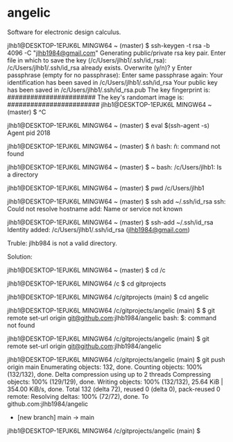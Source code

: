 # angelic
Software for electronic design calculus.

jlhb1@DESKTOP-1EPJK6L MINGW64 ~ (master)
$ ssh-keygen -t rsa -b 4096 -C "jlhb1984@gmail.com"
Generating public/private rsa key pair.
Enter file in which to save the key (/c/Users/jlhb1/.ssh/id_rsa):
/c/Users/jlhb1/.ssh/id_rsa already exists.
Overwrite (y/n)? y
Enter passphrase (empty for no passphrase):
Enter same passphrase again:
Your identification has been saved in /c/Users/jlhb1/.ssh/id_rsa
Your public key has been saved in /c/Users/jlhb1/.ssh/id_rsa.pub
The key fingerprint is:
#######################
The key's randomart image is:
########################
jlhb1@DESKTOP-1EPJK6L MINGW64 ~ (master)
$ ^C

jlhb1@DESKTOP-1EPJK6L MINGW64 ~ (master)
$ eval $(ssh-agent -s)
Agent pid 2018

jlhb1@DESKTOP-1EPJK6L MINGW64 ~ (master)
$ ñ
bash: ñ: command not found

jlhb1@DESKTOP-1EPJK6L MINGW64 ~ (master)
$ ~
bash: /c/Users/jlhb1: Is a directory

jlhb1@DESKTOP-1EPJK6L MINGW64 ~ (master)
$ pwd
/c/Users/jlhb1

jlhb1@DESKTOP-1EPJK6L MINGW64 ~ (master)
$ ssh add ~/.ssh/id_rsa
ssh: Could not resolve hostname add: Name or service not known

jlhb1@DESKTOP-1EPJK6L MINGW64 ~ (master)
$ ssh-add ~/.ssh/id_rsa
Identity added: /c/Users/jlhb1/.ssh/id_rsa (jlhb1984@gmail.com)


Truble: jlhb984 is not a valid directory.


Solution:

jlhb1@DESKTOP-1EPJK6L MINGW64 ~ (master)
$ cd /c

jlhb1@DESKTOP-1EPJK6L MINGW64 /c
$ cd gitprojects

jlhb1@DESKTOP-1EPJK6L MINGW64 /c/gitprojects (main)
$ cd angelic

jlhb1@DESKTOP-1EPJK6L MINGW64 /c/gitprojects/angelic (main)
$ $ git remote set-url origin git@github.com:jlhb1984/angelic
bash: $: command not found

jlhb1@DESKTOP-1EPJK6L MINGW64 /c/gitprojects/angelic (main)
$ git remote set-url origin git@github.com:jlhb1984/angelic

jlhb1@DESKTOP-1EPJK6L MINGW64 /c/gitprojects/angelic (main)
$ git push origin main
Enumerating objects: 132, done.
Counting objects: 100% (132/132), done.
Delta compression using up to 2 threads
Compressing objects: 100% (129/129), done.
Writing objects: 100% (132/132), 25.64 KiB | 354.00 KiB/s, done.
Total 132 (delta 72), reused 0 (delta 0), pack-reused 0
remote: Resolving deltas: 100% (72/72), done.
To github.com:jlhb1984/angelic
 * [new branch]      main -> main

jlhb1@DESKTOP-1EPJK6L MINGW64 /c/gitprojects/angelic (main)
$
